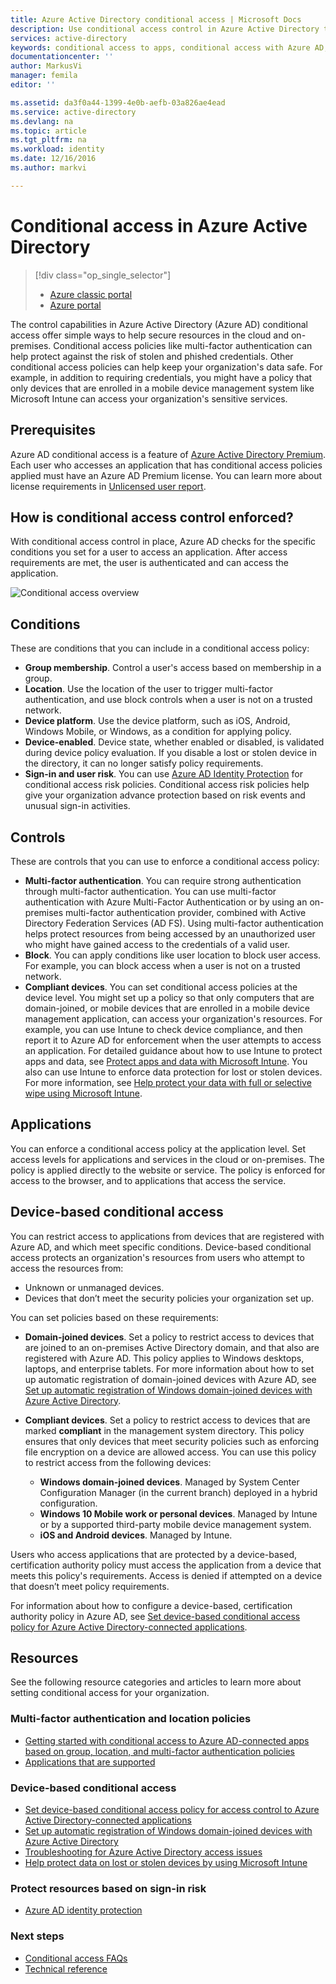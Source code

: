 ```yaml
---
title: Azure Active Directory conditional access | Microsoft Docs
description: Use conditional access control in Azure Active Directory to check for specific conditions when authenticating for access to applications.
services: active-directory
keywords: conditional access to apps, conditional access with Azure AD, secure access to company resources, conditional access policies
documentationcenter: ''
author: MarkusVi
manager: femila
editor: ''

ms.assetid: da3f0a44-1399-4e0b-aefb-03a826ae4ead
ms.service: active-directory
ms.devlang: na
ms.topic: article
ms.tgt_pltfrm: na
ms.workload: identity
ms.date: 12/16/2016
ms.author: markvi

---
```

# Conditional access in Azure Active Directory

> [!div class="op_single_selector"]
> * [Azure classic portal](active-directory-conditional-access.md)
> * [Azure portal](active-directory-conditional-access-azure-portal.md)

The control capabilities in Azure Active Directory (Azure AD) conditional access offer simple ways to help secure resources in the cloud and on-premises. Conditional access policies like multi-factor authentication can help protect against the risk of stolen and phished credentials. Other conditional access policies can help keep your organization's data safe. For example, in addition to requiring credentials, you might have a policy that only devices that are enrolled in a mobile device management system like Microsoft Intune can access your organization's sensitive services.

## Prerequisites
Azure AD conditional access is a feature of [Azure Active Directory Premium](http://www.microsoft.com/identity). Each user who accesses an application that has conditional access policies applied must have an Azure AD Premium license. You can learn more about license requirements in [Unlicensed user report](https://aka.ms/utc5ix).

## How is conditional access control enforced?
With conditional access control in place, Azure AD checks for the specific conditions you set for a user to access an application. After access requirements are met, the user is authenticated and can access the application.  

![Conditional access overview](./media/active-directory-conditional-access/conditionalaccess-overview.png)

## Conditions
These are conditions that you can include in a conditional access policy:

* **Group membership**. Control a user's access based on membership in a group.
* **Location**. Use the location of the user to trigger multi-factor authentication, and use block controls when a user is not on a trusted network.
* **Device platform**. Use the device platform, such as iOS, Android, Windows Mobile, or Windows, as a condition for applying policy.
* **Device-enabled**. Device state, whether enabled or disabled, is validated during device policy evaluation. If you disable a lost or stolen device in the directory, it can no longer satisfy policy requirements.
* **Sign-in and user risk**. You can use [Azure AD Identity Protection](active-directory-identityprotection.md) for conditional access risk policies. Conditional access risk policies help give your organization advance protection based on risk events and unusual sign-in activities.

## Controls
These are controls that you can use to enforce a conditional access policy:

* **Multi-factor authentication**. You can require strong authentication through multi-factor authentication. You can use multi-factor authentication with Azure Multi-Factor Authentication or by using an on-premises multi-factor authentication provider, combined with Active Directory Federation Services (AD FS). Using multi-factor authentication helps protect resources from being accessed by an unauthorized user who might have gained access to the credentials of a valid user.
* **Block**. You can apply conditions like user location to block user access. For example, you can block access when a user is not on a trusted network.
* **Compliant devices**. You can set conditional access policies at the device level. You might set up a policy so that only computers that are domain-joined, or mobile devices that are enrolled in a mobile device management application, can access your organization's resources. For example, you can use Intune to check device compliance, and then report it to Azure AD for enforcement when the user attempts to access an application. For detailed guidance about how to use Intune to protect apps and data, see [Protect apps and data with Microsoft Intune](https://docs.microsoft.com/intune/deploy-use/protect-apps-and-data-with-microsoft-intune). You also can use Intune to enforce data protection for lost or stolen devices. For more information, see [Help protect your data with full or selective wipe using Microsoft Intune](https://docs.microsoft.com/intune/deploy-use/use-remote-wipe-to-help-protect-data-using-microsoft-intune).

## Applications
You can enforce a conditional access policy at the application level. Set access levels for applications and services in the cloud or on-premises. The policy is applied directly to the website or service. The policy is enforced for access to the browser, and to applications that access the service.

## Device-based conditional access
You can restrict access to applications from devices that are registered with Azure AD, and which meet specific conditions. Device-based conditional access protects an organization's resources from users who attempt to access the resources from:

* Unknown or unmanaged devices.
* Devices that don’t meet the security policies your organization set up.

You can set policies based on these requirements:

* **Domain-joined devices**. Set a policy to restrict access to devices that are joined to an on-premises Active Directory domain, and that also are registered with Azure AD. This policy applies to Windows desktops, laptops, and enterprise tablets.
  For more information about how to set up automatic registration of domain-joined devices with Azure AD, see [Set up automatic registration of Windows domain-joined devices with Azure Active Directory](active-directory-conditional-access-automatic-device-registration-setup.md).
* **Compliant devices**. Set a policy to restrict access to devices that are marked **compliant** in the management system directory. This policy ensures that only devices that meet security policies such as enforcing file encryption on a device are allowed access. You can use this policy to restrict access from the following devices:
  
  * **Windows domain-joined devices**. Managed by System Center Configuration Manager (in the current branch) deployed in a hybrid configuration.
  * **Windows 10 Mobile work or personal devices**. Managed by Intune or by a supported third-party mobile device management system.
  * **iOS and Android devices**. Managed by Intune.

Users who access applications that are protected by a device-based, certification authority policy must access the application from a device that meets this policy's requirements. Access is denied if attempted on a device that doesn’t meet policy requirements.

For information about how to configure a device-based, certification authority policy in Azure AD, see [Set device-based conditional access policy for Azure Active Directory-connected applications](active-directory-conditional-access-policy-connected-applications.md).

## Resources
See the following resource categories and articles to learn more about setting conditional access for your organization.

### Multi-factor authentication and location policies
* [Getting started with conditional access to Azure AD-connected apps based on group, location, and multi-factor authentication policies](active-directory-conditional-access-azuread-connected-apps.md)
* [Applications that are supported](active-directory-conditional-access-supported-apps.md)

### Device-based conditional access
* [Set device-based conditional access policy for access control to Azure Active Directory-connected applications](active-directory-conditional-access-policy-connected-applications.md)
* [Set up automatic registration of Windows domain-joined devices with Azure Active Directory](active-directory-conditional-access-automatic-device-registration-setup.md)
* [Troubleshooting for Azure Active Directory access issues](active-directory-conditional-access-device-remediation.md)
* [Help protect data on lost or stolen devices by using Microsoft Intune](https://docs.microsoft.com/intune/deploy-use/use-remote-wipe-to-help-protect-data-using-microsoft-intune)

### Protect resources based on sign-in risk
* [Azure AD identity protection](active-directory-identityprotection.md)

### Next steps
* [Conditional access FAQs](active-directory-conditional-faqs.md)
* [Technical reference](active-directory-conditional-access-technical-reference.md)

